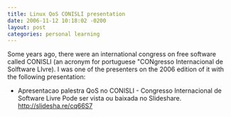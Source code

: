 ```yaml
---
title: Linux QoS CONISLI presentation
date: 2006-11-12 10:18:02 -0200
layout: post
categories: personal learning
---
```

Some years ago, there were an international congress on free software called CONISLI (an acronym for portuguese "CONgresso Internacional de Solftware LIvre). I was one of the presenters on the 2006 edition of it with the following presentation:

- Apresentacao palestra QoS no CONISLI - Congresso Internacional de Software Livre
Pode ser vista ou baixada no Slideshare.
http://slidesha.re/cq66S7
